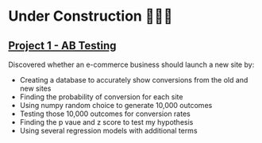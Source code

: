 # Under Construction 👷🏻‍♀️
## [Project 1 -  AB Testing](https://github.com/KorinneStegall/AB_testing_websites)
Discovered whether an e-commerce business should launch a new site by:
- Creating a database to accurately show conversions from the old and new sites
- Finding the probability of conversion for each site
- Using numpy random choice to generate 10,000 outcomes
- Testing those 10,000 outcomes for conversion rates
- Finding the p vaue and z score to test my hypothesis
- Using several regression models with additional terms 
